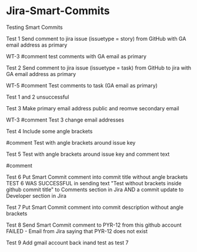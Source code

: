 # Jira-Smart-Commits

Testing Smart Commits

Test 1
Send comment to jira issue (issuetype = story) from GitHub with GA email address as primary

WT-3 #comment test comments with GA email as primary

Test 2
Send comment to jira issue (issuetype = task) from GitHub to jira with GA email address as primary

WT-5 #comment Test comments to task (GA email as primary)

Test 1 and 2 unsuccessful

Test 3
Make primary email address public and reomve secondary email 

WT-3 #comment Test 3 change email addresses

Test 4
Include some angle brackets

<WT-3> #comment Test with angle brackets around issue key

Test 5
Test with angle brackets around issue key and comment text

<WT-3> #comment <Test with angle brackets around issue key and comment text>

Test 6
Put Smart Commit comment into commit title without angle brackets
TEST 6 WAS SUCCESSFUL in sending text "Test without brackets inside github commit title" to Comments section in Jira AND a commit update to Developer section in Jira

Test 7
Put Smart Commit comment into commit description without angle brackets

Test 8
Send Smart Commit comment to PYR-12 from this github account
FAILED - Email from Jira saying that PYR-12 does not exist

Test 9
Add gmail account back inand test as test 7
